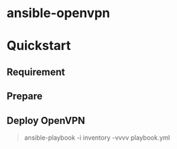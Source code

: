 ansible-openvpn
================

# Quickstart
## Requirement
## Prepare
## Deploy OpenVPN
> ansible-playbook -i inventory -vvvv playbook.yml
